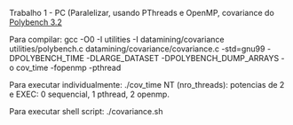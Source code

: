 Trabalho 1 - PC
(Paralelizar, usando PThreads e OpenMP, covariance do [Polybench 3.2](http://web.cse.ohio-state.edu/~pouchet.2/software/polybench/)

Para compilar:
gcc -O0 -I utilities -I datamining/covariance utilities/polybench.c datamining/covariance/covariance.c -std=gnu99 -DPOLYBENCH_TIME -DLARGE_DATASET -DPOLYBENCH_DUMP_ARRAYS -o cov_time -fopenmp -pthread

Para executar individualmente:
./cov_time <NT> <EXEC>
   NT (nro_threads): potencias de 2 e 
   EXEC: 0 sequencial, 1 pthread, 2 openmp.

Para executar shell script:
./covariance.sh
